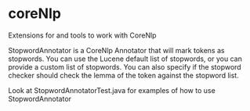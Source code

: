 coreNlp
=======

Extensions for and tools to work with CoreNlp

StopwordAnnotator is a CoreNlp Annotator that will mark tokens as stopwords.  You can use the Lucene default list
of stopwords, or you can provide a custom list of stopwords.  You can also specify if the stopword checker should
check the lemma of the token against the stopword list.

Look at StopwordAnnotatorTest.java for examples of how to use StopwordAnnotator